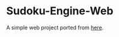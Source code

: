 # Sudoku-Engine-Web
A simple web project ported from <a href="https://github.com/heftyc/Sudoku-Engine">here</a>.